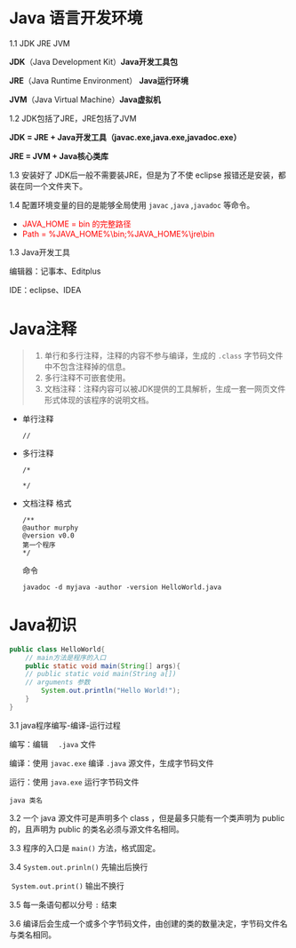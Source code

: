 # Java 语言开发环境

1.1 JDK JRE JVM

**JDK**（Java Development Kit）**Java开发工具包**

**JRE**（Java Runtime Environment） **Java运行环境**

**JVM**（Java Virtual Machine）**Java虚拟机**

1.2 JDK包括了JRE，JRE包括了JVM

**JDK = JRE + Java开发工具（javac.exe,java.exe,javadoc.exe）**

**JRE = JVM + Java核心类库**

1.3 安装好了 JDK后一般不需要装JRE，但是为了不使 eclipse 报错还是安装，都装在同一个文件夹下。

1.4 配置环境变量的目的是能够全局使用 `javac` ,`java` ,`javadoc` 等命令。

+  <font color=red>JAVA_HOME =  bin 的完整路径</font>
+ <font color=red>Path = %JAVA_HOME%\bin;%JAVA_HOME%\jre\bin</font>

1.3 Java开发工具

编辑器：记事本、Editplus

IDE：eclipse、IDEA

# Java注释

> 1. 单行和多行注释，注释的内容不参与编译，生成的 `.class` 字节码文件中不包含注释掉的信息。
> 2. 多行注释不可嵌套使用。
> 3. 文档注释：注释内容可以被JDK提供的工具解析，生成一套一网页文件形式体现的该程序的说明文档。

+ 单行注释
  ```
  //
  ```
  
+ 多行注释
  ```
  /*

  */
  ```
  
+ 文档注释
  格式
  ```
  /**
  @author murphy
  @version v0.0
  第一个程序
  */
  ```
  
  命令
  
  ```
  javadoc -d myjava -author -version HelloWorld.java
  ```
  
  

# Java初识

```java
public class HelloWorld{
  	// main方法是程序的入口
    public static void main(String[] args){
    // public static void main(String a[])
    // arguments 参数
        System.out.println("Hello World!");
    }
}
```

3.1 java程序编写-编译-运行过程

编写：编辑 `  .java` 文件

编译：使用 `javac.exe` 编译 `.java` 源文件，生成字节码文件

运行：使用 `java.exe` 运行字节码文件

```
java 类名
```

3.2 一个 java 源文件可是声明多个 class ，但是最多只能有一个类声明为 public 的，且声明为 public 的类名必须与源文件名相同。

3.3 程序的入口是 `main()` 方法，格式固定。

3.4 `System.out.prinln()` 先输出后换行

​	`System.out.print()` 输出不换行

3.5 每一条语句都以分号 `:` 结束

3.6 编译后会生成一个或多个字节码文件，由创建的类的数量决定，字节码文件名与类名相同。